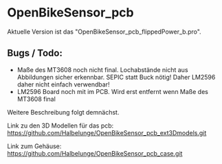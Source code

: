 # OpenBikeSensor_pcb

Aktuelle Version ist das "OpenBikeSensor_pcb_flippedPower_b.pro".
## Bugs / Todo:

- Maße des MT3608 noch nicht final. Lochabstände nicht aus Abbildungen sicher erkennbar. SEPIC statt Buck nötig! Daher LM2596 daher nicht einfach verwendbar!
- LM2596 Board noch mit im PCB. Wird erst entfernt wenn Maße des MT3608 final

Weitere Beschreibung folgt demnächst.

Link zu den 3D Modellen für das pcb: https://github.com/Halbelunge/OpenBikeSensor_pcb_ext3Dmodels.git

Link zum Gehäuse: https://github.com/Halbelunge/OpenBikeSensor_pcb_case.git
